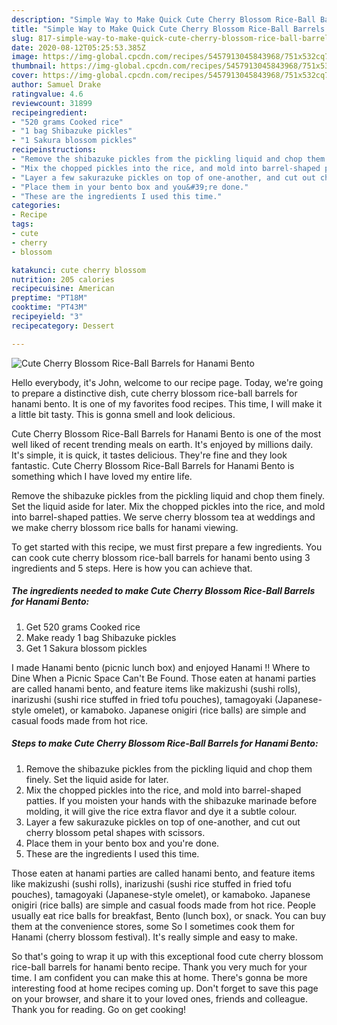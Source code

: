 ```yaml
---
description: "Simple Way to Make Quick Cute Cherry Blossom Rice-Ball Barrels for Hanami Bento"
title: "Simple Way to Make Quick Cute Cherry Blossom Rice-Ball Barrels for Hanami Bento"
slug: 817-simple-way-to-make-quick-cute-cherry-blossom-rice-ball-barrels-for-hanami-bento
date: 2020-08-12T05:25:53.385Z
image: https://img-global.cpcdn.com/recipes/5457913045843968/751x532cq70/cute-cherry-blossom-rice-ball-barrels-for-hanami-bento-recipe-main-photo.jpg
thumbnail: https://img-global.cpcdn.com/recipes/5457913045843968/751x532cq70/cute-cherry-blossom-rice-ball-barrels-for-hanami-bento-recipe-main-photo.jpg
cover: https://img-global.cpcdn.com/recipes/5457913045843968/751x532cq70/cute-cherry-blossom-rice-ball-barrels-for-hanami-bento-recipe-main-photo.jpg
author: Samuel Drake
ratingvalue: 4.6
reviewcount: 31899
recipeingredient:
- "520 grams Cooked rice"
- "1 bag Shibazuke pickles"
- "1 Sakura blossom pickles"
recipeinstructions:
- "Remove the shibazuke pickles from the pickling liquid and chop them finely. Set the liquid aside for later."
- "Mix the chopped pickles into the rice, and mold into barrel-shaped patties. If you moisten your hands with the shibazuke marinade before molding, it will give the rice extra flavor and dye it a subtle colour."
- "Layer a few sakurazuke pickles on top of one-another, and cut out cherry blossom petal shapes with scissors."
- "Place them in your bento box and you&#39;re done."
- "These are the ingredients I used this time."
categories:
- Recipe
tags:
- cute
- cherry
- blossom

katakunci: cute cherry blossom 
nutrition: 205 calories
recipecuisine: American
preptime: "PT18M"
cooktime: "PT43M"
recipeyield: "3"
recipecategory: Dessert

---
```



![Cute Cherry Blossom Rice-Ball Barrels for Hanami Bento](https://img-global.cpcdn.com/recipes/5457913045843968/751x532cq70/cute-cherry-blossom-rice-ball-barrels-for-hanami-bento-recipe-main-photo.jpg)

Hello everybody, it's John, welcome to our recipe page. Today, we're going to prepare a distinctive dish, cute cherry blossom rice-ball barrels for hanami bento. It is one of my favorites food recipes. This time, I will make it a little bit tasty. This is gonna smell and look delicious.

Cute Cherry Blossom Rice-Ball Barrels for Hanami Bento is one of the most well liked of recent trending meals on earth. It's enjoyed by millions daily. It's simple, it is quick, it tastes delicious. They're fine and they look fantastic. Cute Cherry Blossom Rice-Ball Barrels for Hanami Bento is something which I have loved my entire life.

Remove the shibazuke pickles from the pickling liquid and chop them finely. Set the liquid aside for later. Mix the chopped pickles into the rice, and mold into barrel-shaped patties. We serve cherry blossom tea at weddings and we make cherry blossom rice balls for hanami viewing.


To get started with this recipe, we must first prepare a few ingredients. You can cook cute cherry blossom rice-ball barrels for hanami bento using 3 ingredients and 5 steps. Here is how you can achieve that.

<!--inarticleads1-->

##### The ingredients needed to make Cute Cherry Blossom Rice-Ball Barrels for Hanami Bento:

1. Get 520 grams Cooked rice
1. Make ready 1 bag Shibazuke pickles
1. Get 1 Sakura blossom pickles


I made Hanami bento (picnic lunch box) and enjoyed Hanami !! Where to Dine When a Picnic Space Can&#39;t Be Found. Those eaten at hanami parties are called hanami bento, and feature items like makizushi (sushi rolls), inarizushi (sushi rice stuffed in fried tofu pouches), tamagoyaki (Japanese-style omelet), or kamaboko. Japanese onigiri (rice balls) are simple and casual foods made from hot rice. 

<!--inarticleads2-->

##### Steps to make Cute Cherry Blossom Rice-Ball Barrels for Hanami Bento:

1. Remove the shibazuke pickles from the pickling liquid and chop them finely. Set the liquid aside for later.
1. Mix the chopped pickles into the rice, and mold into barrel-shaped patties. If you moisten your hands with the shibazuke marinade before molding, it will give the rice extra flavor and dye it a subtle colour.
1. Layer a few sakurazuke pickles on top of one-another, and cut out cherry blossom petal shapes with scissors.
1. Place them in your bento box and you&#39;re done.
1. These are the ingredients I used this time.


Those eaten at hanami parties are called hanami bento, and feature items like makizushi (sushi rolls), inarizushi (sushi rice stuffed in fried tofu pouches), tamagoyaki (Japanese-style omelet), or kamaboko. Japanese onigiri (rice balls) are simple and casual foods made from hot rice. People usually eat rice balls for breakfast, Bento (lunch box), or snack. You can buy them at the convenience stores, some So I sometimes cook them for Hanami (cherry blossom festival). It&#39;s really simple and easy to make. 

So that's going to wrap it up with this exceptional food cute cherry blossom rice-ball barrels for hanami bento recipe. Thank you very much for your time. I am confident you can make this at home. There's gonna be more interesting food at home recipes coming up. Don't forget to save this page on your browser, and share it to your loved ones, friends and colleague. Thank you for reading. Go on get cooking!
